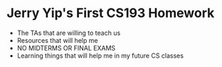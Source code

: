 # Jerry Yip's First CS193 Homework


- The TAs that are willing to teach us
- Resources that will help me 
- NO MIDTERMS OR FINAL EXAMS
- Learning things that will help me in my future CS classes
